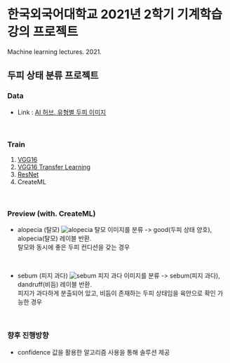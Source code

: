# 한국외국어대학교 2021년 2학기 기계학습 강의 프로젝트
Machine learning lectures. 2021. </br>
## 두피 상태 분류 프로젝트

### Data
- Link : [AI 허브. 유형별 두피 이미지](https://aihub.or.kr/aidata/30758)
</br> 

### Train
1. [VGG16](https://github.com/younghwani/ScalpProject/blob/master/scalpVGG16.ipynb)
2. [VGG16 Transfer Learning](https://github.com/younghwani/ScalpProject/blob/master/scalpVGG16Transfer.ipynb)
3. [ResNet](https://github.com/younghwani/ScalpProject/blob/master/scalpResnet.ipynb)
4. CreateML
</br>

### Preview (with. CreateML)
- alopecia (탈모)
![alopecia](https://user-images.githubusercontent.com/75962307/146967242-e39a90c9-5292-4032-a23d-0941c16bee9d.png)
탈모 이미지를 분류 -> good(두피 상태 양호), alopecia(탈모) 레이블 반환. </br>
탈모와 동시에 좋은 두피 컨디션을 갖는 경우
</br>

- sebum (피지 과다)
![sebum](https://user-images.githubusercontent.com/75962307/146967439-138c3f1e-1cbe-4c0f-82e4-51dcabc01e63.png)
피지 과다 이미지를 분류 -> sebum(피지 과다), dandruff(비듬) 레이블 반환. </br>
피지가 과다하게 분출되어 있고, 비듬이 존재하는 두피 상태임을 육안으로 확인 가능한 경우
</br>

### 향후 진행방향
- confidence 값을 활용한 알고리즘 사용을 통해 솔루션 제공
